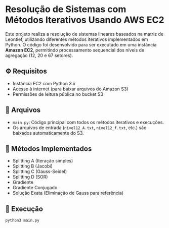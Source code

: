 # Resolução de Sistemas com Métodos Iterativos Usando AWS EC2

Este projeto realiza a resolução de sistemas lineares baseados na matriz de Leontief, utilizando diferentes métodos iterativos implementados em Python. O código foi desenvolvido para ser executado em uma instância **Amazon EC2**, permitindo processamento sequencial dos níveis de agregação (12, 20 e 67 setores).

## ⚙️ Requisitos

- Instância EC2 com Python 3.x
- Acesso à internet (para baixar arquivos do Amazon S3)
- Permissões de leitura pública no bucket S3

## 📂 Arquivos

- `main.py`: Código principal com todos os métodos iterativos e execuções.
- Os arquivos de entrada (`nivel12_A.txt`, `nivel12_f.txt`, etc.) são baixados automaticamente do S3.

## 🧠 Métodos Implementados

- Splitting A (Iteração simples)
- Splitting B (Jacobi)
- Splitting C (Gauss-Seidel)
- Splitting D (SOR)
- Gradiente
- Gradiente Conjugado
- Solução Exata (Eliminação de Gauss para referência)

## 🚀 Execução

```bash
python3 main.py
